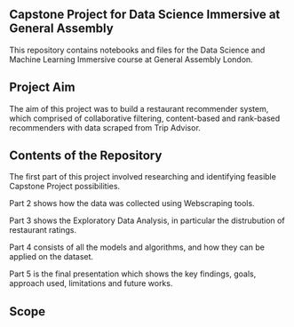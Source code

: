 ## Capstone Project for Data Science Immersive at General Assembly

This repository contains notebooks and files for the Data Science and Machine Learning Immersive course at General Assembly London.

## Project Aim

The aim of this project was to build a restaurant recommender system, which comprised of collaborative filtering, content-based and rank-based recommenders with data scraped from Trip Advisor.

## Contents of the Repository

The first part of this project involved researching and identifying feasible Capstone Project possibilities.

Part 2 shows how the data was collected using Webscraping tools.

Part 3 shows the Exploratory Data Analysis, in particular the distrubution of restaurant ratings.

Part 4 consists of all the models and algorithms, and how they can be applied on the dataset.

Part 5 is the final presentation which shows the key findings, goals, approach used, limitations and future works.

## Scope

